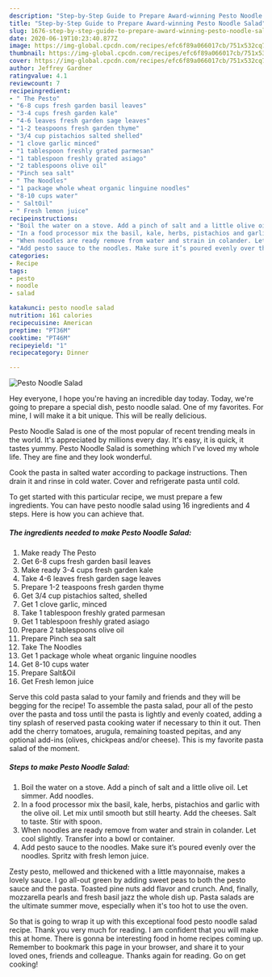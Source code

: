 ```yaml
---
description: "Step-by-Step Guide to Prepare Award-winning Pesto Noodle Salad"
title: "Step-by-Step Guide to Prepare Award-winning Pesto Noodle Salad"
slug: 1676-step-by-step-guide-to-prepare-award-winning-pesto-noodle-salad
date: 2020-06-19T10:23:40.877Z
image: https://img-global.cpcdn.com/recipes/efc6f89a066017cb/751x532cq70/pesto-noodle-salad-recipe-main-photo.jpg
thumbnail: https://img-global.cpcdn.com/recipes/efc6f89a066017cb/751x532cq70/pesto-noodle-salad-recipe-main-photo.jpg
cover: https://img-global.cpcdn.com/recipes/efc6f89a066017cb/751x532cq70/pesto-noodle-salad-recipe-main-photo.jpg
author: Jeffrey Gardner
ratingvalue: 4.1
reviewcount: 7
recipeingredient:
- " The Pesto"
- "6-8 cups fresh garden basil leaves"
- "3-4 cups fresh garden kale"
- "4-6 leaves fresh garden sage leaves"
- "1-2 teaspoons fresh garden thyme"
- "3/4 cup pistachios salted shelled"
- "1 clove garlic minced"
- "1 tablespoon freshly grated parmesan"
- "1 tablespoon freshly grated asiago"
- "2 tablespoons olive oil"
- "Pinch sea salt"
- " The Noodles"
- "1 package whole wheat organic linguine noodles"
- "8-10 cups water"
- " SaltOil"
- " Fresh lemon juice"
recipeinstructions:
- "Boil the water on a stove. Add a pinch of salt and a little olive oil. Let simmer. Add noodles."
- "In a food processor mix the basil, kale, herbs, pistachios and garlic with the olive oil. Let mix until smooth but still hearty. Add the cheeses. Salt to taste. Stir with spoon."
- "When noodles are ready remove from water and strain in colander. Let cool slightly. Transfer into a bowl or container."
- "Add pesto sauce to the noodles. Make sure it’s poured evenly over the noodles. Spritz with fresh lemon juice."
categories:
- Recipe
tags:
- pesto
- noodle
- salad

katakunci: pesto noodle salad 
nutrition: 161 calories
recipecuisine: American
preptime: "PT36M"
cooktime: "PT46M"
recipeyield: "1"
recipecategory: Dinner

---
```



![Pesto Noodle Salad](https://img-global.cpcdn.com/recipes/efc6f89a066017cb/751x532cq70/pesto-noodle-salad-recipe-main-photo.jpg)

Hey everyone, I hope you're having an incredible day today. Today, we're going to prepare a special dish, pesto noodle salad. One of my favorites. For mine, I will make it a bit unique. This will be really delicious.

Pesto Noodle Salad is one of the most popular of recent trending meals in the world. It's appreciated by millions every day. It's easy, it is quick, it tastes yummy. Pesto Noodle Salad is something which I've loved my whole life. They are fine and they look wonderful.

Cook the pasta in salted water according to package instructions. Then drain it and rinse in cold water. Cover and refrigerate pasta until cold.


To get started with this particular recipe, we must prepare a few ingredients. You can have pesto noodle salad using 16 ingredients and 4 steps. Here is how you can achieve that.

<!--inarticleads1-->

##### The ingredients needed to make Pesto Noodle Salad:

1. Make ready  The Pesto
1. Get 6-8 cups fresh garden basil leaves
1. Make ready 3-4 cups fresh garden kale
1. Take 4-6 leaves fresh garden sage leaves
1. Prepare 1-2 teaspoons fresh garden thyme
1. Get 3/4 cup pistachios salted, shelled
1. Get 1 clove garlic, minced
1. Take 1 tablespoon freshly grated parmesan
1. Get 1 tablespoon freshly grated asiago
1. Prepare 2 tablespoons olive oil
1. Prepare Pinch sea salt
1. Take  The Noodles
1. Get 1 package whole wheat organic linguine noodles
1. Get 8-10 cups water
1. Prepare  Salt&amp;Oil
1. Get  Fresh lemon juice


Serve this cold pasta salad to your family and friends and they will be begging for the recipe! To assemble the pasta salad, pour all of the pesto over the pasta and toss until the pasta is lightly and evenly coated, adding a tiny splash of reserved pasta cooking water if necessary to thin it out. Then add the cherry tomatoes, arugula, remaining toasted pepitas, and any optional add-ins (olives, chickpeas and/or cheese). This is my favorite pasta salad of the moment. 

<!--inarticleads2-->

##### Steps to make Pesto Noodle Salad:

1. Boil the water on a stove. Add a pinch of salt and a little olive oil. Let simmer. Add noodles.
1. In a food processor mix the basil, kale, herbs, pistachios and garlic with the olive oil. Let mix until smooth but still hearty. Add the cheeses. Salt to taste. Stir with spoon.
1. When noodles are ready remove from water and strain in colander. Let cool slightly. Transfer into a bowl or container.
1. Add pesto sauce to the noodles. Make sure it’s poured evenly over the noodles. Spritz with fresh lemon juice.


Zesty pesto, mellowed and thickened with a little mayonnaise, makes a lovely sauce. I go all-out green by adding sweet peas to both the pesto sauce and the pasta. Toasted pine nuts add flavor and crunch. And, finally, mozzarella pearls and fresh basil jazz the whole dish up. Pasta salads are the ultimate summer move, especially when it&#39;s too hot to use the oven. 

So that is going to wrap it up with this exceptional food pesto noodle salad recipe. Thank you very much for reading. I am confident that you will make this at home. There is gonna be interesting food in home recipes coming up. Remember to bookmark this page in your browser, and share it to your loved ones, friends and colleague. Thanks again for reading. Go on get cooking!
